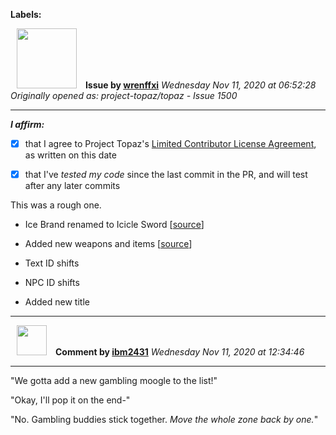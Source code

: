 **Labels:**



<a href="https://github.com/wrenffxi"><img src="https://avatars1.githubusercontent.com/u/21246949?v=4" width="96" height="96" hspace="10"></img></a> **Issue by [wrenffxi](https://github.com/wrenffxi)**
_Wednesday Nov 11, 2020 at 06:52:28_
_Originally opened as: project-topaz/topaz - Issue 1500_

----

<!-- place 'x' mark between square [] brackets to affirm: -->
**_I affirm:_**
- [x] that I agree to Project Topaz's [Limited Contributor License Agreement](http://project-topaz.com/blob/release/CONTRIBUTOR_AGREEMENT.md), as written on this date
- [x] that I've _tested my code_ since the last commit in the PR, and will test after any later commits

This was a rough one.

* Ice Brand renamed to Icicle Sword [[source](https://www.bg-wiki.com/bg/November_2020_Version_Update_Changes/Existing_Items)]
* Added new weapons and items [[source](https://www.bg-wiki.com/bg/November_2020_Version_Update_Changes)]
* Text ID shifts
* NPC ID shifts
* Added new title



----
<a href="https://github.com/ibm2431"><img src="https://avatars3.githubusercontent.com/u/13112942?v=4" width="48" height="48" hspace="10"></img></a> **Comment by [ibm2431](https://github.com/ibm2431)**
_Wednesday Nov 11, 2020 at 12:34:46_

----

"We gotta add a new gambling moogle to the list!"
"Okay, I'll pop it on the end-"
"No. Gambling buddies stick together. _Move the whole zone back by one._"
